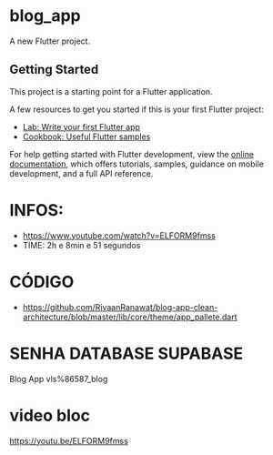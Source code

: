 # blog_app

A new Flutter project.

## Getting Started

This project is a starting point for a Flutter application.

A few resources to get you started if this is your first Flutter project:

- [Lab: Write your first Flutter app](https://docs.flutter.dev/get-started/codelab)
- [Cookbook: Useful Flutter samples](https://docs.flutter.dev/cookbook)

For help getting started with Flutter development, view the
[online documentation](https://docs.flutter.dev/), which offers tutorials,
samples, guidance on mobile development, and a full API reference.

# INFOS:
- https://www.youtube.com/watch?v=ELFORM9fmss
- TIME: 2h e 8min e 51 segundos


# CÓDIGO
- https://github.com/RivaanRanawat/blog-app-clean-architecture/blob/master/lib/core/theme/app_pallete.dart

# SENHA DATABASE SUPABASE
Blog App
vls%86587_blog

# video bloc
https://youtu.be/ELFORM9fmss